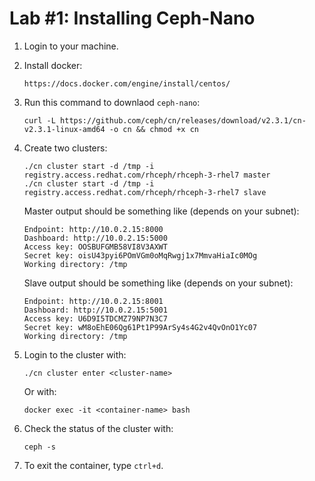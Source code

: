 # Lab #1: Installing Ceph-Nano
1. Login to your machine.
2. Install docker:

   ```
   https://docs.docker.com/engine/install/centos/
   ```

3. Run this command to downlaod `ceph-nano`:
    ```
    curl -L https://github.com/ceph/cn/releases/download/v2.3.1/cn-v2.3.1-linux-amd64 -o cn && chmod +x cn
    ```
    
4. Create two clusters:

    ```
    ./cn cluster start -d /tmp -i registry.access.redhat.com/rhceph/rhceph-3-rhel7 master
    ./cn cluster start -d /tmp -i registry.access.redhat.com/rhceph/rhceph-3-rhel7 slave
    ```
    
    Master output should be something like (depends on your subnet):
    
    ```
    Endpoint: http://10.0.2.15:8000
    Dashboard: http://10.0.2.15:5000
    Access key: OOSBUFGMB58VI8V3AXWT
    Secret key: oisU43pyi6POmVGm0oMqRwgj1x7MmvaHiaIc0MOg
    Working directory: /tmp
    ```
    
    Slave output should be something like (depends on your subnet):
    
    ```
    Endpoint: http://10.0.2.15:8001
    Dashboard: http://10.0.2.15:5001
    Access key: U6D9I5TDCMZ79NP7N3C7
    Secret key: wM8oEhE06Qg61Pt1P99ArSy4s4G2v4QvOnO1Yc07
    Working directory: /tmp
    ```
    
5. Login to the cluster with:

    ```
    ./cn cluster enter <cluster-name>
    ```
    
    Or with:
    
    ```
    docker exec -it <container-name> bash
    ```
    
6. Check the status of the cluster with:

    ```
    ceph -s
    ```
    
7. To exit the container, type `ctrl+d`.
